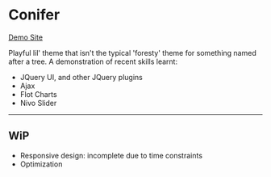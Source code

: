 # Conifer

[Demo Site](https://conifer.netlify.com/)

Playful lil' theme that isn't the typical 'foresty' theme for something named after a tree. A demonstration of recent skills learnt:

- JQuery UI, and other JQuery plugins
- Ajax
- Flot Charts
- Nivo Slider

---

## WiP

- Responsive design: incomplete due to time constraints
- Optimization
